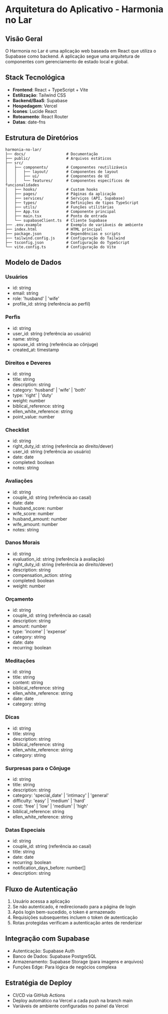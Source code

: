 # Arquitetura do Aplicativo - Harmonia no Lar

## Visão Geral

O Harmonia no Lar é uma aplicação web baseada em React que utiliza o Supabase como backend. A aplicação segue uma arquitetura de componentes com gerenciamento de estado local e global.

## Stack Tecnológica

- **Frontend**: React + TypeScript + Vite
- **Estilização**: Tailwind CSS
- **Backend/BaaS**: Supabase
- **Hospedagem**: Vercel
- **Ícones**: Lucide React
- **Roteamento**: React Router
- **Datas**: date-fns

## Estrutura de Diretórios

```
harmonia-no-lar/
├── docs/                  # Documentação
├── public/                # Arquivos estáticos
├── src/
│   ├── components/        # Componentes reutilizáveis
│   │   ├── layout/        # Componentes de layout
│   │   ├── ui/            # Componentes de UI
│   │   └── features/      # Componentes específicos de funcionalidades
│   ├── hooks/             # Custom hooks
│   ├── pages/             # Páginas da aplicação
│   ├── services/          # Serviços (API, Supabase)
│   ├── types/             # Definições de tipos TypeScript
│   ├── utils/             # Funções utilitárias
│   ├── App.tsx            # Componente principal
│   ├── main.tsx           # Ponto de entrada
│   └── supabaseClient.ts  # Cliente Supabase
├── .env.example           # Exemplo de variáveis de ambiente
├── index.html             # HTML principal
├── package.json           # Dependências e scripts
├── tailwind.config.js     # Configuração do Tailwind
├── tsconfig.json          # Configuração do TypeScript
└── vite.config.ts         # Configuração do Vite
```

## Modelo de Dados

### Usuários
- id: string
- email: string
- role: 'husband' | 'wife'
- profile_id: string (referência ao perfil)

### Perfis
- id: string
- user_id: string (referência ao usuário)
- name: string
- spouse_id: string (referência ao cônjuge)
- created_at: timestamp

### Direitos e Deveres
- id: string
- title: string
- description: string
- category: 'husband' | 'wife' | 'both'
- type: 'right' | 'duty'
- weight: number
- biblical_reference: string
- ellen_white_reference: string
- point_value: number

### Checklist
- id: string
- right_duty_id: string (referência ao direito/dever)
- user_id: string (referência ao usuário)
- date: date
- completed: boolean
- notes: string

### Avaliações
- id: string
- couple_id: string (referência ao casal)
- date: date
- husband_score: number
- wife_score: number
- husband_amount: number
- wife_amount: number
- notes: string

### Danos Morais
- id: string
- evaluation_id: string (referência à avaliação)
- right_duty_id: string (referência ao direito/dever)
- description: string
- compensation_action: string
- completed: boolean
- weight: number

### Orçamento
- id: string
- couple_id: string (referência ao casal)
- description: string
- amount: number
- type: 'income' | 'expense'
- category: string
- date: date
- recurring: boolean

### Meditações
- id: string
- title: string
- content: string
- biblical_reference: string
- ellen_white_reference: string
- date: date
- category: string

### Dicas
- id: string
- title: string
- description: string
- biblical_reference: string
- ellen_white_reference: string
- category: string

### Surpresas para o Cônjuge
- id: string
- title: string
- description: string
- category: 'special_date' | 'intimacy' | 'general'
- difficulty: 'easy' | 'medium' | 'hard'
- cost: 'free' | 'low' | 'medium' | 'high'
- biblical_reference: string
- ellen_white_reference: string

### Datas Especiais
- id: string
- couple_id: string (referência ao casal)
- title: string
- date: date
- recurring: boolean
- notification_days_before: number[]
- description: string

## Fluxo de Autenticação

1. Usuário acessa a aplicação
2. Se não autenticado, é redirecionado para a página de login
3. Após login bem-sucedido, o token é armazenado
4. Requisições subsequentes incluem o token de autenticação
5. Rotas protegidas verificam a autenticação antes de renderizar

## Integração com Supabase

- Autenticação: Supabase Auth
- Banco de Dados: Supabase PostgreSQL
- Armazenamento: Supabase Storage (para imagens e arquivos)
- Funções Edge: Para lógica de negócios complexa

## Estratégia de Deploy

- CI/CD via GitHub Actions
- Deploy automático na Vercel a cada push na branch main
- Variáveis de ambiente configuradas no painel da Vercel